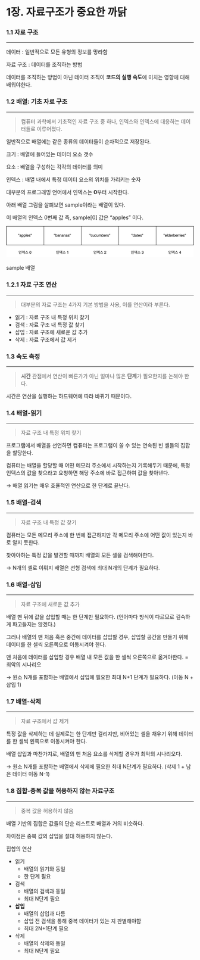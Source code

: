 # 1장. 자료구조가 중요한 까닭

### 1.1 자료 구조

---

데이터 : 일반적으로 모든 유형의 정보를 망라함

자료 구조 : 데이터를 조직하는 방법

데이터를 조직하는 방법이 아닌 데이터 조직이 **코드의 실행 속도**에 미치는 영향에 대해 배워야한다.

### 1.2 배열: 기초 자료 구조

---

> 컴퓨터 과학에서 기초적인 자료 구조 중 하나, 인덱스와 인덱스에 대응하는 데이터들로 이루어졌다.

일반적으로 배열에는 같은 종류의 데이터들이 순차적으로 저장된다.
> 

크기 : 배열에 들어있는 데이터 요소 갯수

요소 : 배열을 구성하는 각각의 데이터를 의미

인덱스 : 배열 내에서 특정 데이터 요소의 위치를 가리키는 숫자

대부분의 프로그래밍 언어에서 인덱스는 **0**부터 시작한다.

아래 배열 그림을 살펴보면 sample이라는 배열이 있다.

이 배열의 인덱스 0번째 값 즉, sample[0] 값은 “apples” 이다.

![sample 배열](../imgs/sample.png)

sample 배열

### 1.2.1 자료 구조 연산

---

> 대부분의 자료 구조는 4가지 기본 방법을 사용, 이를 연산이라 부른다.
> 

- 읽기 : 자료 구조 내 특정 위치 찾기
- 검색 : 자료 구조 내 특정 값 찾기
- 삽입 : 자료 구조에 새로운 값 추가
- 삭제 : 자료 구조에서 값 제거

### 1.3 속도 측정

---

> **시간** 관점에서 연산이 빠른가가 아닌 얼마나 많은 **단계**가 필요한지를 논해야 한다.
> 

시간은 연산을 실행하는 하드웨어에 따라 바뀌기 때문이다.

### 1.4 배열-읽기

---

> 자료 구조 내 특정 위치 찾기
> 

프로그램에서 배열을 선언하면 컴퓨터는 프로그램이 쓸 수 있는 연속된 빈 셀들의 집합을 할당한다.

컴퓨터는  배열을 할당할 때 어떤 메모리 주소에서 시작하는지 기록해두기 때문에, 특정 인덱스의 값을 찾으라고 요청하면 해당 주소에 바로 접근하여 값을 찾아낸다.

→ 배열 읽기는 매우 효율적인 연산으로 한 단계로 끝난다.

### 1.5 배열-검색

---

> 자료 구조 내 특정 값 찾기
> 

컴퓨터는 모든 메모리 주소에 한 번에 접근하지만 각 메모리 주소에 어떤 값이 있는지 바로 알지 못한다.

찾아야하는 특정 값을 발견할 때까지 배열의 모든 셀을 검색해야한다.

→ N개의 셀로 이뤄지 배열은 선형 검색에 최대 N개의 단계가 필요하다.

### 1.6 배열-삽입

---

> 자료 구조에 새로운 값 추가
> 

배열 맨 뒤에 값을 삽입할 때는 한 단계만 필요하다. (언어마다 방식이 다르므로 깊숙하게 파고들지는 않겠다.)

그러나 배열의 맨 처음 혹은 중간에 데이터를 삽입할 경우, 삽입할 공간을 만들기 위해 데이터를 한 셀씩 오른쪽으로 이동시켜야 한다.

맨 처음에 데이터를 삽입할 경우 배열 내 모든 값을 한 셀씩 오른쪽으로 옮겨야한다. = 최악의 시나리오

→ 원소 N개를 포함하는 배열에서 삽입에 필요한 최대 N+1 단계가 필요하다. (이동 N + 삽입 1)

### 1.7 배열-삭제

---

> 자료 구조에서 값 제거
> 

특정 값을 삭제하는 데 실제로는 한 단계만 걸리지만, 비어있는 셀을 채우기 위해 데이터를 한 셀씩 왼쪽으로 이동시켜야 한다. 

배열 삽입과 마찬가지로, 배열의 맨 처음 요소를 삭제할 경우가 최악의 시나리오다.

→ 원소 N개를 포함하는 배열에서 삭제에 필요한 최대 N단계가 필요하다. (삭제 1 + 남은 데이터 이동 N-1)

### 1.8 집합-중복 값을 허용하지 않는 자료구조

---

> 중복 값을 허용하지 않음
> 

배열 기반의 집합은 값들의 단순 리스트로 배열과 거의 비슷하다. 

차이점은 중복 값의 삽입을 절대 허용하지 않는다.

집합의 연산

- 읽기
    - 배열의 읽기와 동일
    - 한 단계 필요
- 검색
    - 배열의 검색과 동일
    - 최대 N단계 필요
- **삽입**
    - 배열의 삽입과 다름
    - 삽입 전 검색을 통해 중복 데이터가 있는 지 판별해야함
    - 최대 2N+1단계 필요
- 삭제
    - 배열의 삭제와 동일
    - 최대 N단계 필요
